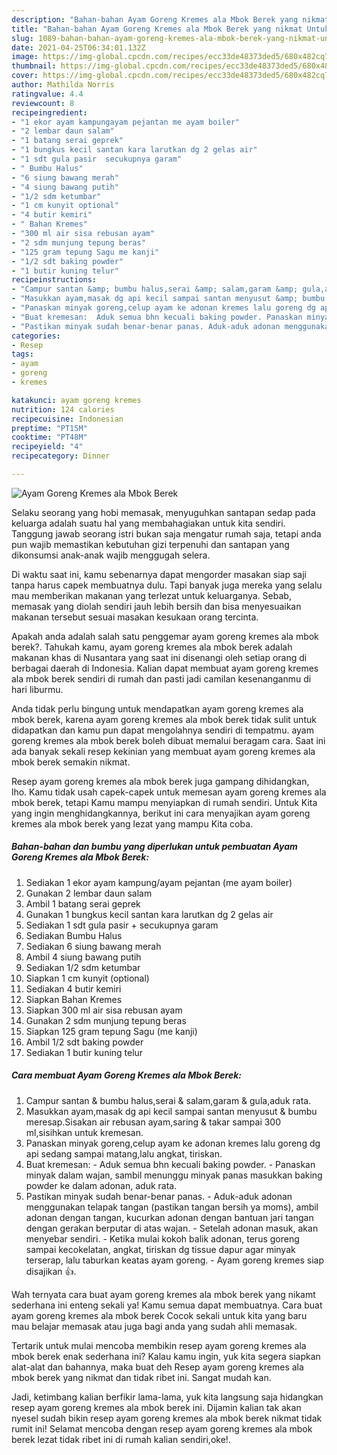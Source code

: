 ```yaml
---
description: "Bahan-bahan Ayam Goreng Kremes ala Mbok Berek yang nikmat Untuk Jualan"
title: "Bahan-bahan Ayam Goreng Kremes ala Mbok Berek yang nikmat Untuk Jualan"
slug: 1089-bahan-bahan-ayam-goreng-kremes-ala-mbok-berek-yang-nikmat-untuk-jualan
date: 2021-04-25T06:34:01.132Z
image: https://img-global.cpcdn.com/recipes/ecc33de48373ded5/680x482cq70/ayam-goreng-kremes-ala-mbok-berek-foto-resep-utama.jpg
thumbnail: https://img-global.cpcdn.com/recipes/ecc33de48373ded5/680x482cq70/ayam-goreng-kremes-ala-mbok-berek-foto-resep-utama.jpg
cover: https://img-global.cpcdn.com/recipes/ecc33de48373ded5/680x482cq70/ayam-goreng-kremes-ala-mbok-berek-foto-resep-utama.jpg
author: Mathilda Norris
ratingvalue: 4.4
reviewcount: 8
recipeingredient:
- "1 ekor ayam kampungayam pejantan me ayam boiler"
- "2 lembar daun salam"
- "1 batang serai geprek"
- "1 bungkus kecil santan kara larutkan dg 2 gelas air"
- "1 sdt gula pasir  secukupnya garam"
- " Bumbu Halus"
- "6 siung bawang merah"
- "4 siung bawang putih"
- "1/2 sdm ketumbar"
- "1 cm kunyit optional"
- "4 butir kemiri"
- " Bahan Kremes"
- "300 ml air sisa rebusan ayam"
- "2 sdm munjung tepung beras"
- "125 gram tepung Sagu me kanji"
- "1/2 sdt baking powder"
- "1 butir kuning telur"
recipeinstructions:
- "Campur santan &amp; bumbu halus,serai &amp; salam,garam &amp; gula,aduk rata."
- "Masukkan ayam,masak dg api kecil sampai santan menyusut &amp; bumbu meresap.Sisakan air rebusan ayam,saring &amp; takar sampai 300 ml,sisihkan untuk kremesan."
- "Panaskan minyak goreng,celup ayam ke adonan kremes lalu goreng dg api sedang sampai matang,lalu angkat, tiriskan."
- "Buat kremesan:  Aduk semua bhn kecuali baking powder. Panaskan minyak dalam wajan, sambil menunggu minyak panas masukkan baking powder ke dalam adonan, aduk rata."
- "Pastikan minyak sudah benar-benar panas. Aduk-aduk adonan menggunakan telapak tangan (pastikan tangan bersih ya moms), ambil adonan dengan tangan, kucurkan adonan dengan bantuan jari tangan dengan gerakan berputar di atas wajan. Setelah adonan masuk, akan menyebar sendiri. Ketika mulai kokoh balik adonan, terus goreng sampai kecokelatan, angkat, tiriskan dg tissue dapur agar minyak terserap, lalu taburkan keatas ayam goreng. Ayam goreng kremes siap disajikan 👍."
categories:
- Resep
tags:
- ayam
- goreng
- kremes

katakunci: ayam goreng kremes 
nutrition: 124 calories
recipecuisine: Indonesian
preptime: "PT15M"
cooktime: "PT48M"
recipeyield: "4"
recipecategory: Dinner

---
```



![Ayam Goreng Kremes ala Mbok Berek](https://img-global.cpcdn.com/recipes/ecc33de48373ded5/680x482cq70/ayam-goreng-kremes-ala-mbok-berek-foto-resep-utama.jpg)

Selaku seorang yang hobi memasak, menyuguhkan santapan sedap pada keluarga adalah suatu hal yang membahagiakan untuk kita sendiri. Tanggung jawab seorang istri bukan saja mengatur rumah saja, tetapi anda pun wajib memastikan kebutuhan gizi terpenuhi dan santapan yang dikonsumsi anak-anak wajib menggugah selera.

Di waktu  saat ini, kamu sebenarnya dapat mengorder masakan siap saji tanpa harus capek membuatnya dulu. Tapi banyak juga mereka yang selalu mau memberikan makanan yang terlezat untuk keluarganya. Sebab, memasak yang diolah sendiri jauh lebih bersih dan bisa menyesuaikan makanan tersebut sesuai masakan kesukaan orang tercinta. 



Apakah anda adalah salah satu penggemar ayam goreng kremes ala mbok berek?. Tahukah kamu, ayam goreng kremes ala mbok berek adalah makanan khas di Nusantara yang saat ini disenangi oleh setiap orang di berbagai daerah di Indonesia. Kalian dapat membuat ayam goreng kremes ala mbok berek sendiri di rumah dan pasti jadi camilan kesenanganmu di hari liburmu.

Anda tidak perlu bingung untuk mendapatkan ayam goreng kremes ala mbok berek, karena ayam goreng kremes ala mbok berek tidak sulit untuk didapatkan dan kamu pun dapat mengolahnya sendiri di tempatmu. ayam goreng kremes ala mbok berek boleh dibuat memalui beragam cara. Saat ini ada banyak sekali resep kekinian yang membuat ayam goreng kremes ala mbok berek semakin nikmat.

Resep ayam goreng kremes ala mbok berek juga gampang dihidangkan, lho. Kamu tidak usah capek-capek untuk memesan ayam goreng kremes ala mbok berek, tetapi Kamu mampu menyiapkan di rumah sendiri. Untuk Kita yang ingin menghidangkannya, berikut ini cara menyajikan ayam goreng kremes ala mbok berek yang lezat yang mampu Kita coba.

<!--inarticleads1-->

##### Bahan-bahan dan bumbu yang diperlukan untuk pembuatan Ayam Goreng Kremes ala Mbok Berek:

1. Sediakan 1 ekor ayam kampung/ayam pejantan (me ayam boiler)
1. Gunakan 2 lembar daun salam
1. Ambil 1 batang serai geprek
1. Gunakan 1 bungkus kecil santan kara larutkan dg 2 gelas air
1. Sediakan 1 sdt gula pasir + secukupnya garam
1. Sediakan  Bumbu Halus
1. Sediakan 6 siung bawang merah
1. Ambil 4 siung bawang putih
1. Sediakan 1/2 sdm ketumbar
1. Siapkan 1 cm kunyit (optional)
1. Sediakan 4 butir kemiri
1. Siapkan  Bahan Kremes
1. Siapkan 300 ml air sisa rebusan ayam
1. Gunakan 2 sdm munjung tepung beras
1. Siapkan 125 gram tepung Sagu (me kanji)
1. Ambil 1/2 sdt baking powder
1. Sediakan 1 butir kuning telur




<!--inarticleads2-->

##### Cara membuat Ayam Goreng Kremes ala Mbok Berek:

1. Campur santan &amp; bumbu halus,serai &amp; salam,garam &amp; gula,aduk rata.
1. Masukkan ayam,masak dg api kecil sampai santan menyusut &amp; bumbu meresap.Sisakan air rebusan ayam,saring &amp; takar sampai 300 ml,sisihkan untuk kremesan.
1. Panaskan minyak goreng,celup ayam ke adonan kremes lalu goreng dg api sedang sampai matang,lalu angkat, tiriskan.
1. Buat kremesan:  - Aduk semua bhn kecuali baking powder. - Panaskan minyak dalam wajan, sambil menunggu minyak panas masukkan baking powder ke dalam adonan, aduk rata.
1. Pastikan minyak sudah benar-benar panas. - Aduk-aduk adonan menggunakan telapak tangan (pastikan tangan bersih ya moms), ambil adonan dengan tangan, kucurkan adonan dengan bantuan jari tangan dengan gerakan berputar di atas wajan. - Setelah adonan masuk, akan menyebar sendiri. - Ketika mulai kokoh balik adonan, terus goreng sampai kecokelatan, angkat, tiriskan dg tissue dapur agar minyak terserap, lalu taburkan keatas ayam goreng. - Ayam goreng kremes siap disajikan 👍.




Wah ternyata cara buat ayam goreng kremes ala mbok berek yang nikamt sederhana ini enteng sekali ya! Kamu semua dapat membuatnya. Cara buat ayam goreng kremes ala mbok berek Cocok sekali untuk kita yang baru mau belajar memasak atau juga bagi anda yang sudah ahli memasak.

Tertarik untuk mulai mencoba membikin resep ayam goreng kremes ala mbok berek enak sederhana ini? Kalau kamu ingin, yuk kita segera siapkan alat-alat dan bahannya, maka buat deh Resep ayam goreng kremes ala mbok berek yang nikmat dan tidak ribet ini. Sangat mudah kan. 

Jadi, ketimbang kalian berfikir lama-lama, yuk kita langsung saja hidangkan resep ayam goreng kremes ala mbok berek ini. Dijamin kalian tak akan nyesel sudah bikin resep ayam goreng kremes ala mbok berek nikmat tidak rumit ini! Selamat mencoba dengan resep ayam goreng kremes ala mbok berek lezat tidak ribet ini di rumah kalian sendiri,oke!.


